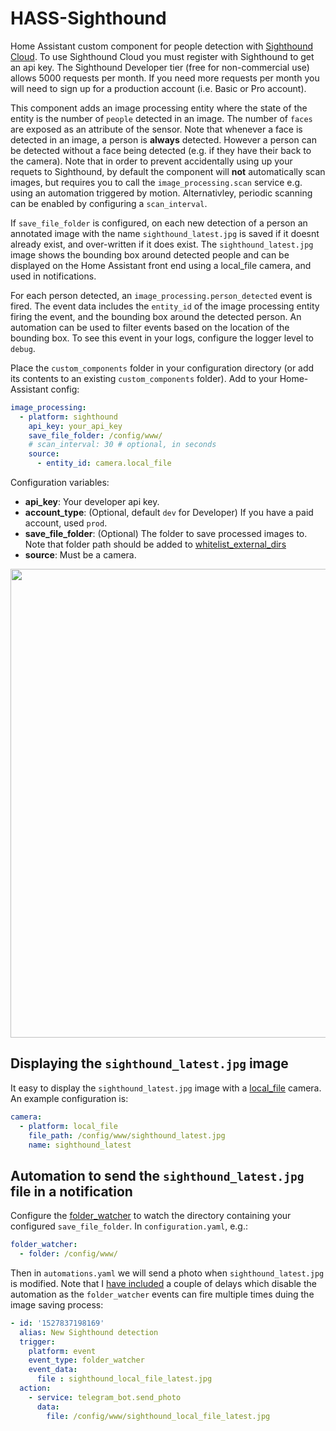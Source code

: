 # HASS-Sighthound
Home Assistant custom component for people detection with [Sighthound Cloud](https://www.sighthound.com/products/cloud). To use Sighthound Cloud you must register with Sighthound to get an api key. The Sighthound Developer tier (free for non-commercial use) allows 5000 requests per month. If you need more requests per month you will need to sign up for a production account (i.e. Basic or Pro account). 

This component adds an image processing entity where the state of the entity is the number of `people` detected in an image. The number of `faces` are exposed as an attribute of the sensor. Note that whenever a face is detected in an image, a person is **always** detected. However a person can be detected without a face being detected (e.g. if they have their back to the camera). Note that in order to prevent accidentally using up your requets to Sighthound, by default the component will **not** automatically scan images, but requires you to call the `image_processing.scan` service e.g. using an automation triggered by motion. Alternativley, periodic scanning can be enabled by configuring a `scan_interval`.

If `save_file_folder` is configured, on each new detection of a person an annotated image with the name `sighthound_latest.jpg` is saved if it doesnt already exist, and over-written if it does exist. The `sighthound_latest.jpg` image shows the bounding box around detected people and can be displayed on the Home Assistant front end using a local_file camera, and used in notifications.

For each person detected, an `image_processing.person_detected` event is fired. The event data includes the `entity_id` of the image processing entity firing the event, and the bounding box around the detected person. An automation can be used to filter events based on the location of the bounding box. To see this event in your logs, configure the logger level to `debug`.

Place the `custom_components` folder in your configuration directory (or add its contents to an existing `custom_components` folder). Add to your Home-Assistant config:

```yaml
image_processing:
  - platform: sighthound
    api_key: your_api_key
    save_file_folder: /config/www/
    # scan_interval: 30 # optional, in seconds
    source:
      - entity_id: camera.local_file
```

Configuration variables:
- **api_key**: Your developer api key.
- **account_type**: (Optional, default `dev` for Developer) If you have a paid account, used `prod`.
- **save_file_folder**: (Optional) The folder to save processed images to. Note that folder path should be added to [whitelist_external_dirs](https://www.home-assistant.io/docs/configuration/basic/)
- **source**: Must be a camera.

<p align="center">
<img src="https://github.com/robmarkcole/HASS-Sighthound/blob/master/images/usage.jpg" width="750">
</p>

## Displaying the `sighthound_latest.jpg` image
It easy to display the `sighthound_latest.jpg` image with a [local_file](https://www.home-assistant.io/integrations/local_file) camera. An example configuration is:

```yaml
camera:
  - platform: local_file
    file_path: /config/www/sighthound_latest.jpg
    name: sighthound_latest
```

## Automation to send the `sighthound_latest.jpg` file in a notification
Configure the [folder_watcher](https://www.home-assistant.io/integrations/folder_watcher/) to watch the directory containing your configured  `save_file_folder`. In `configuration.yaml`, e.g.:

```yaml
folder_watcher:
  - folder: /config/www/
```
Then in `automations.yaml` we will send a photo when `sighthound_latest.jpg` is modified. Note that I [have included](https://community.home-assistant.io/t/limit-automation-triggering/14915) a couple of delays which disable the automation as the `folder_watcher` events can fire multiple times duing the image saving process:

```yaml
- id: '1527837198169'
  alias: New Sighthound detection
  trigger:
    platform: event
    event_type: folder_watcher
    event_data:
      file : sighthound_local_file_latest.jpg
  action:
    - service: telegram_bot.send_photo
      data:
        file: /config/www/sighthound_local_file_latest.jpg
  ```
